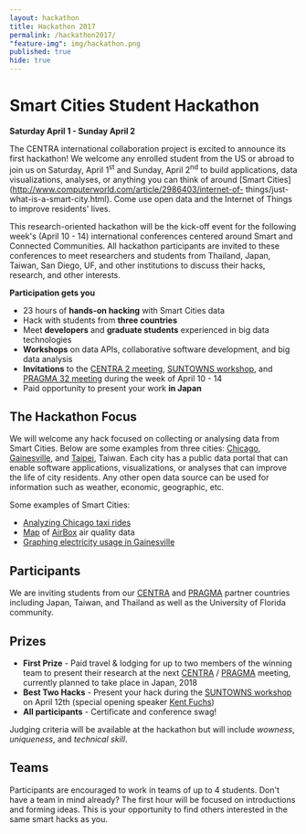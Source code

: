 ```yaml
---
layout: hackathon
title: Hackathon 2017
permalink: /hackathon2017/
"feature-img": img/hackathon.png
published: true
hide: true
---
```


# Smart Cities Student Hackathon

**Saturday April 1 - Sunday April 2**

The CENTRA international collaboration project is excited to announce its first
hackathon! We welcome any enrolled student from the US or abroad to join us on
Saturday, April 1<sup>st</sup> and Sunday, April 2<sup>nd</sup> to build
applications, data visualizations, analyses, or anything you can think of around
[Smart Cities](http://www.computerworld.com/article/2986403/internet-of-
things/just- what-is-a-smart-city.html). Come use open data and the Internet of
Things to improve residents' lives.

This research-oriented hackathon will be the kick-off event for the following week's (April 10 - 14) 
international conferences centered around Smart and Connected Communities. All hackathon participants are invited to these conferences to 
meet researchers and students from Thailand, Japan, Taiwan, San Diego, UF, and other institutions to discuss
their hacks, research, and other interests.

**Participation gets you**

* 23 hours of **hands-on hacking** with Smart Cities data
* Hack with students from **three countries**
* Meet **developers** and **graduate students** experienced in big data technologies
* **Workshops** on data APIs, collaborative software development, and big data analysis
* **Invitations** to the [CENTRA 2 meeting](/centra2/), [SUNTOWNS workshop](suntowns2017/), and [PRAGMA 32 meeting](http://pragma32.pragma-grid.net/) during the week of April 10 - 14
* Paid opportunity to present your work **in Japan**


## The Hackathon Focus

We will welcome any hack focused on collecting or analysing data from Smart Cities.
Below are some examples from three cities: [Chicago](https://data.cityofchicago.org/),
[Gainesville](https://data.cityofgainesville.org/), and
[Taipei](http://data.taipei/), Taiwan. Each city has a public data portal that
can enable software applications, visualizations, or analyses that can
improve the life of city residents. Any other open
data source can be used for information such as weather, economic,
geographic, etc.

Some examples of Smart Cities:

* [Analyzing Chicago taxi rides](http://toddwschneider.com/posts/chicago-taxi-data/)
* [Map](https://airbox.edimaxcloud.com/) of [AirBox](https://www.youtube.com/watch?v=W3-J430gWrk) air quality data
* [Graphing electricity usage in Gainesville](https://github.com/mjcollin/gnv_data/blob/master/gru_graph.ipynb)

## Participants

We are inviting students from our [CENTRA](http://www.globalcentra.org) and [PRAGMA](http://www.pragma-grid.net) partner countries including Japan, Taiwan, and Thailand as well as the University of Florida community.

## Prizes

* **First Prize** - Paid travel & lodging for up to two members of the winning team to 
present their research at the next [CENTRA](http://www.globalcentra.org) / [PRAGMA](http://www.pragma-grid.net)
meeting, currently planned to take place in Japan, 2018
* **Best Two Hacks** - Present your hack during the [SUNTOWNS workshop](suntowns2017/) on April 12th (special opening speaker [Kent Fuchs](http://president.ufl.edu/about/fuchs/))
* **All participants** - Certificate and conference swag!

Judging criteria will be available at the hackathon but will include *wowness*,
*uniqueness*, and *technical skill*.

## Teams

Participants are encouraged to work in teams of up to 4 students. Don't have a
team in mind already? The first hour will be focused on introductions and
forming ideas. This is your opportunity to find others interested in the same smart
hacks as you.



